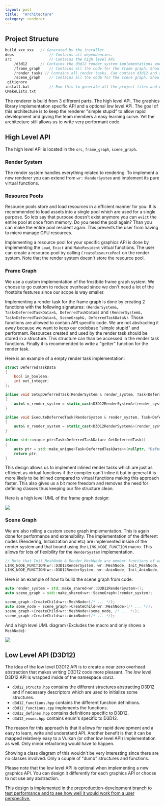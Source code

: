 ```yaml
---
layout: post
title:  "Architecture"
category: renderer
---
```


## Project Structure

```cpp
build_xxx_xxx 	// Generated by the installer.
deps 				// Contains all dependencies.
src 				// Contains the high level API
	/d3d12 		// Contains the d3d12 render system implementations and all other helper files for d3d12.
	/frame_graph 	// Contains all the code for the frame graph. Should be platform independend.
	/render_tasks // Contains all render tasks. Can contain d3d12 and render tasks specifically made for a certain API.
	/scene_graph 	// Contains all the code for the scene graph. Should be platform independend.
.gitignore
install.bat 		// Run this to generate all the project files and download dependencies.
CMakeLists.txt
```

The renderer is build from 3 different parts. The high level API, The graphics library implementation specific API and a optional low level API.
The goal of this architecture is to keep the renderer "simple stupid" to allow rapid development and giving the team members a easy learning curve. Yet the architecture still allows us to write very performant code.

## High Level API

The high level API is located in the `src`, `frame_graph`, `scene_graph`.

### Render System

The render system handles everything related to rendering. To implement a new renderer you can extend from `wr::RenderSystem` and implement its pure virtual functions.

### Resource Pools

Resource pools store and load resources in a efficient manner for you. It is recommended to load assets into a single pool which are used for a single purpose. So lets say that purpose doesn't exist anymore you can `evict` the entire pool at once from memory. Do you need the pool again? Than you can make the entire pool resident again. This prevents the user from having to micro manage GPU resources.

Implementing a resource pool for your specific graphics API is done by implementing the `Load`, `Evict` and `MakeResident` virtual functions. The user can create  a resource pool by calling `CreateResourcePool` on the render system. Note that the render system doesn't store the resource pool.

### Frame Graph

We use a custom implementation of the frostbite frame graph system. We choose to go custom to reduce overhead since we don't need a lot of the frostbite features since our scope is way smaller.

Implementing a render task for the frame graph is done by creating 2 functions with the following signatures: `(RenderSystem&, Task<DeferredTaskData>&, DeferredTaskData&)` and `(RenderSystem&, Task<DeferredTaskData>&, SceneGraph&, DeferredTaskData&)`. Those functions are allowed to contain API specific code. We are not abstracting it away because we want to keep our codebase "simple stupid" and performant. Resources created and used by the render task should be stored in a structure. This structure can than be accessed in the render task functions. Finally it is recommended to write a "getter" function for the render task.

Here is an example of a empty render task implementation:

```cpp
struct DeferredTaskData
{
	bool in_boolean;
	int out_integer;
};

inline void SetupDeferredTask(RenderSystem & render_system, Task<DeferredTaskData> & task, DeferredTaskData & data)
{
	auto& n_render_system = static_cast<D3D12RenderSystem&>(render_system);
}

inline void ExecuteDeferredTask(RenderSystem & render_system, Task<DeferredTaskData> & task, SceneGraph & scene_graph, DeferredTaskData & data)
{
	auto& n_render_system = static_cast<D3D12RenderSystem&>(render_system);
}

inline std::unique_ptr<Task<DeferredTaskData>> GetDeferredTask()
{
	auto ptr = std::make_unique<Task<DeferredTaskData>>(nullptr, "Deferred Render Task", &SetupDeferredTask, &ExecuteDeferredTask);
	return ptr;
}
```

This design allows us to implement inlined render tasks which are just as efficient as virtual functions if the compiler can't inline it but in general it is more likely to be inlined compared to virtual functions making this approach faster. This also gives us a bit more freedom and removes the need for defining classes thus keeping our file structure clean.

Here is a high level UML of the frame graph design:

![](../../images/fg_uml.png)

### Scene Graph

We are also rolling a custom scene graph implementation. This is again done for performance and extensibility. The implementation of the different nodes (Rendering, Initialization and etc) are implemented inside of the render system and that bound using the `LINK_NODE_FUNCTION` macro. This allows for lots of flexibility for the `RenderSystem` implementation.

```cpp
// Note that Init_MeshNode & Render_MeshNode are member functions of wr::D3D12RenderSystem.
LINK_NODE_FUNCTION(wr::D3D12RenderSystem, wr::MeshNode, Init_MeshNode, Render_MeshNode)
LINK_NODE_FUNCTION(wr::D3D12RenderSystem, wr::AnimNode, Init_AnimNode, Render_AnimNode)
```

Here is an example of how to build the scene graph from code:

```cpp
auto render_system = std::make_shared<wr::D3D12RenderSystem>();
auto scene_graph = std::make_shared<wr::SceneGraph>(render_system);

scene_graph->CreateChild<wr::MeshNode>(/* ... */);
auto some_node = scene_graph->CreateChild<wr::MeshNode>(/* ... */);
scene_graph->CreateChild<wr::MeshNode>(some_node, /* ... */);
scene_graph->CreateChild<wr::AnimNode>(/* ... */);
```

And a high level UML diagram (Excludes the macro and only shows a `MeshNode`):

![](../../images/sg_uml.png)

## Low Level API (D3D12)

The idea of the low level D3D12 API is to create a near zero overhead abstraction that makes writing D3D12 code more pleasant. The low level D3D12 API is wrapped inside of the namespace `d3d12`.

* `d3d12_structs.hpp` contains the different structures abstracting D3D12 and if necessary descriptors which are used to initialize some structures.
* `d3d12_functions.hpp` contains the different function definitions.
* `d3d12_functions.cpp` implements the functions.
* `d3d12_defines.hpp` contains definitions specific to D3D12.
* `d3d12_enums.hpp` contains enum's specific to D3D12.

The reason for this approach is that it allows for rapid development and a easy to learn, write and understand API. Another benefit is that it can be mapped relatively easy to a Vulkan (or other low level API) implementation as well. Only minor refactoring would have to happen.

Showing a class diagram of this wouldn't be very interesting since there are no classes involved. Only a couple of "dumb" structures and functions.

Please note that the low level API is optional when implementing a new graphics API. You can design it differently for each graphics API or choose to not use any abstraction.


[This design is implemented in the preproduction-development branch to test performance and to see how well it would work from a user perspective.](https://github.com/TeamWisp/Procedural-Ray-Tracing/tree/preproduction-development)
